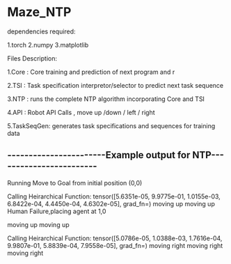 # Maze_NTP

dependencies required:

1.torch
2.numpy
3.matplotlib



Files Description:

1.Core : Core training and prediction of next program and r

2.TSI : Task specification interpretor/selector to predict next task sequence

3.NTP : runs the complete NTP algorithm incorporating Core and TSI

4.API : Robot API Calls , move up /down / left / right

5.TaskSeqGen: generates task specifications and sequences for training data


-----------------------Example output for NTP------------------------
-------------------------------------------------- 

Running Move to Goal from initial position (0,0) 


Calling Heirarchical Function: tensor([5.6351e-05, 9.9775e-01, 1.0155e-03, 6.8422e-04, 4.4450e-04, 4.6302e-05],
       grad_fn=<SoftmaxBackward>)
moving up
moving up
Human Failure,placing agent at 1,0

moving up
moving up

Calling Heirarchical Function: tensor([5.0786e-05, 1.0388e-03, 1.7616e-04, 9.9807e-01, 5.8839e-04, 7.9558e-05],
       grad_fn=<SoftmaxBackward>)
moving right
moving right
moving right
